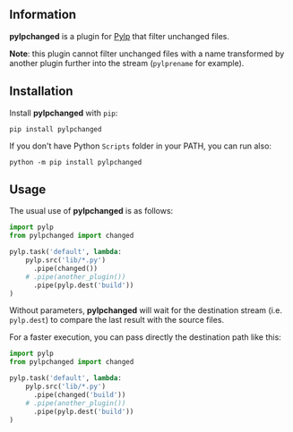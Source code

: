 ## Information

**pylpchanged** is a plugin for [Pylp](https://github.com/pylp/pylp) that filter unchanged
files.

**Note**: this plugin cannot filter unchanged files with a name transformed by another plugin
further into the stream (`pylprename` for example).


## Installation

Install **pylpchanged** with `pip`:

    pip install pylpchanged

If you don't have Python `Scripts` folder in your PATH, you can run also:

    python -m pip install pylpchanged


## Usage

The usual use of **pylpchanged** is as follows:

```python
import pylp
from pylpchanged import changed

pylp.task('default', lambda:
    pylp.src('lib/*.py')
      .pipe(changed())
    # .pipe(another_plugin())
      .pipe(pylp.dest('build'))
)
```

Without parameters, **pylpchanged** will wait for the destination stream (i.e. `pylp.dest`)
to compare the last result with the source files.

For a faster execution, you can pass directly the destination path like this:

```python
import pylp
from pylpchanged import changed

pylp.task('default', lambda:
    pylp.src('lib/*.py')
      .pipe(changed('build'))
    # .pipe(another_plugin())
      .pipe(pylp.dest('build'))
)
```
